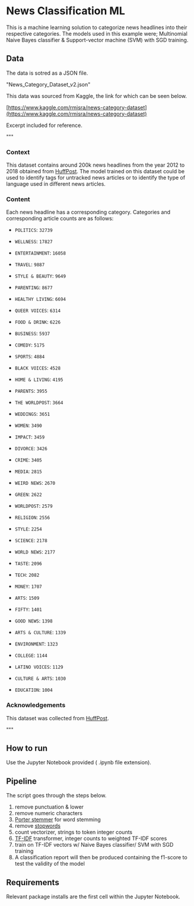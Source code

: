 
# News Classification ML

This is a machine learning solution to categorize news headlines into their respective categories.  The models used in this example were; Multinomial Naive Bayes classifier & Support-vector machine (SVM) with SGD training.

## Data 

The data is sotred as a JSON file.

"News_Category_Dataset_v2.json"

This data was sourced from Kaggle, the link for which can be seen below.  

[https://www.kaggle.com/rmisra/news-category-dataset](https://www.kaggle.com/rmisra/news-category-dataset)

Excerpt included for reference. 

"""

### Context

This dataset contains around 200k news headlines from the year 2012 to 2018 obtained from  [HuffPost](https://www.huffingtonpost.com/). The model trained on this dataset could be used to identify tags for untracked news articles or to identify the type of language used in different news articles.

### Content

Each news headline has a corresponding category. Categories and corresponding article counts are as follows:

-   `POLITICS`:  `32739`
    
-   `WELLNESS`:  `17827`
    
-   `ENTERTAINMENT`:  `16058`
    
-   `TRAVEL`:  `9887`
    
-   `STYLE & BEAUTY`:  `9649`
    
-   `PARENTING`:  `8677`
    
-   `HEALTHY LIVING`:  `6694`
    
-   `QUEER VOICES`:  `6314`
    
-   `FOOD & DRINK`:  `6226`
    
-   `BUSINESS`:  `5937`
    
-   `COMEDY`:  `5175`
    
-   `SPORTS`:  `4884`
    
-   `BLACK VOICES`:  `4528`
    
-   `HOME & LIVING`:  `4195`
    
-   `PARENTS`:  `3955`
    
-   `THE WORLDPOST`:  `3664`
    
-   `WEDDINGS`:  `3651`
    
-   `WOMEN`:  `3490`
    
-   `IMPACT`:  `3459`
    
-   `DIVORCE`:  `3426`
    
-   `CRIME`:  `3405`
    
-   `MEDIA`:  `2815`
    
-   `WEIRD NEWS`:  `2670`
    
-   `GREEN`:  `2622`
    
-   `WORLDPOST`:  `2579`
    
-   `RELIGION`:  `2556`
    
-   `STYLE`:  `2254`
    
-   `SCIENCE`:  `2178`
    
-   `WORLD NEWS`:  `2177`
    
-   `TASTE`:  `2096`
    
-   `TECH`:  `2082`
    
-   `MONEY`:  `1707`
    
-   `ARTS`:  `1509`
    
-   `FIFTY`:  `1401`
    
-   `GOOD NEWS`:  `1398`
    
-   `ARTS & CULTURE`:  `1339`
    
-   `ENVIRONMENT`:  `1323`
    
-   `COLLEGE`:  `1144`
    
-   `LATINO VOICES`:  `1129`
    
-   `CULTURE & ARTS`:  `1030`
    
-   `EDUCATION`:  `1004`
    

### Acknowledgements
This dataset was collected from  [HuffPost](https://www.huffingtonpost.com/).

  """

## How to run

Use the Jupyter Notebook provided ( .ipynb file extension). 
 
## Pipeline 

The script goes through the steps below. 

 1. remove punctuation & lower 
 2. remove numeric characters 
 3. [Porter stemmer](https://tartarus.org/martin/PorterStemmer/) for word stemming  
 4. remove [stopwords](https://en.wikipedia.org/wiki/Stop_word)
 5. count vectorizer, strings to token integer counts
 6. [TF-IDF](https://monkeylearn.com/blog/what-is-tf-idf/#:~:text=TF%2DIDF%20is%20a%20statistical,across%20a%20set%20of%20documents.) transformer, integer counts to weighted TF-IDF scores
 7. train on TF-IDF vectors w/ Naive Bayes classifier/ SVM with SGD training
 8. A classification report will then be produced containing the f1-score to test the validity of the model 

## Requirements

Relevant package installs are the first cell within the Jupyter Notebook. 
